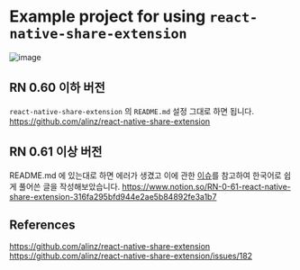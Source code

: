 # Example project for using `react-native-share-extension`

![image](https://user-images.githubusercontent.com/31176502/89508375-ce422200-d808-11ea-80cd-c99d2baa5cfd.png)

## RN 0.60 이하 버전

`react-native-share-extension` 의 `README.md` 설정 그대로 하면 됩니다.
https://github.com/alinz/react-native-share-extension

## RN 0.61 이상 버전

README.md 에 있는대로 하면 에러가 생겼고 이에 관한 [이슈](https://github.com/alinz/react-native-share-extension/issues/182)를 참고하여 한국어로 쉽게 풀어쓴 글을 작성해보았습니다.
https://www.notion.so/RN-0-61-react-native-share-extension-316fa295bfd944e2ae5b84892fe3a1b7

## References

https://github.com/alinz/react-native-share-extension
https://github.com/alinz/react-native-share-extension/issues/182
